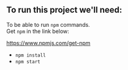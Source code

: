 ## To run this project we'll need:

To be able to run `npm` commands.  
Get `npm` in the link below:

https://www.npmjs.com/get-npm

- `npm install`
- `npm start`
